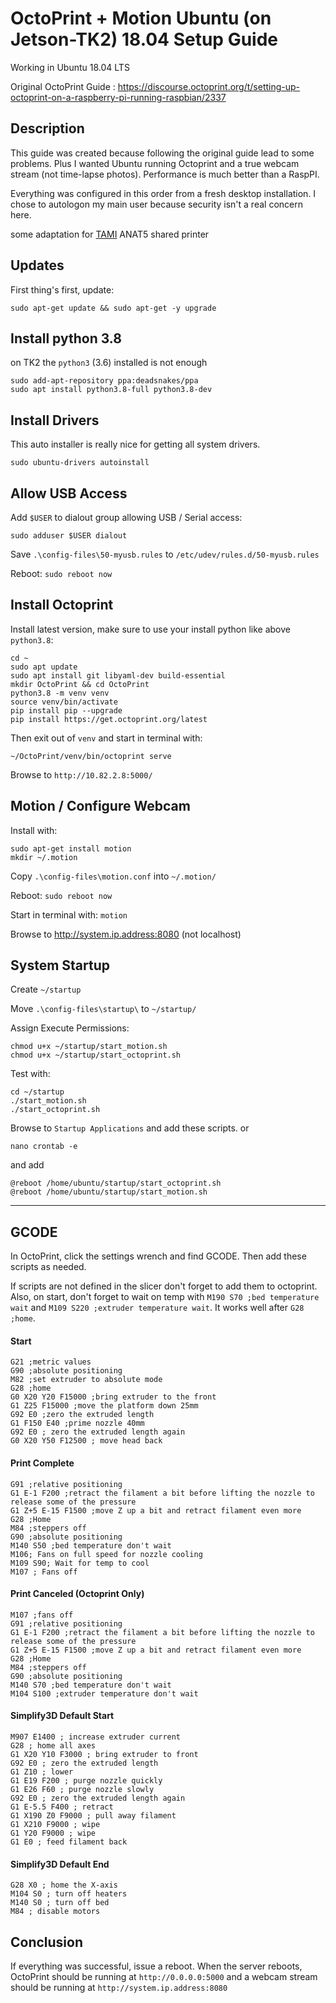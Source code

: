 # OctoPrint + Motion Ubuntu (on Jetson-TK2) 18.04 Setup Guide

Working in Ubuntu 18.04 LTS

Original OctoPrint Guide : https://discourse.octoprint.org/t/setting-up-octoprint-on-a-raspberry-pi-running-raspbian/2337

## Description

This guide was created because following the original guide lead to some problems. Plus I wanted Ubuntu running Octoprint and a true webcam stream (not time-lapse photos). Performance is much better than a RaspPI.

Everything was configured in this order from a fresh desktop installation.
I chose to autologon my main user because security isn't a real concern here.

some adaptation for [TAMI](https://wiki.telavivmakers.org) ANAT5 shared printer

## Updates

First thing's first, update:

```
sudo apt-get update && sudo apt-get -y upgrade
```
## Install python 3.8
on TK2 the `python3` (3.6) installed is not enough
```
sudo add-apt-repository ppa:deadsnakes/ppa
sudo apt install python3.8-full python3.8-dev

```

## Install Drivers

This auto installer is really nice for getting all system drivers.

```
sudo ubuntu-drivers autoinstall
```

## Allow USB Access

Add `$USER` to dialout group allowing USB / Serial access:

```
sudo adduser $USER dialout
```

Save `.\config-files\50-myusb.rules` to `/etc/udev/rules.d/50-myusb.rules`

Reboot: `sudo reboot now`

## Install Octoprint

Install latest version, make sure to use your install python like above `python3.8`:

```
cd ~
sudo apt update
sudo apt install git libyaml-dev build-essential
mkdir OctoPrint && cd OctoPrint
python3.8 -m venv venv
source venv/bin/activate
pip install pip --upgrade
pip install https://get.octoprint.org/latest
```

Then exit out of `venv` and start in terminal with:

```
~/OctoPrint/venv/bin/octoprint serve
```

Browse to `http://10.82.2.8:5000/`

## Motion / Configure Webcam

Install with:

```
sudo apt-get install motion
mkdir ~/.motion
```

Copy `.\config-files\motion.conf` into `~/.motion/`

Reboot: `sudo reboot now`

Start in terminal with: `motion`

Browse to http://system.ip.address:8080 (not localhost)

## System Startup

Create `~/startup`

Move `.\config-files\startup\` to `~/startup/`

Assign Execute Permissions:

```
chmod u+x ~/startup/start_motion.sh
chmod u+x ~/startup/start_octoprint.sh
```

Test with:

```
cd ~/startup
./start_motion.sh
./start_octoprint.sh
```

Browse to `Startup Applications` and add these scripts. or
```
nano crontab -e
```
and add
```
@reboot /home/ubuntu/startup/start_octoprint.sh
@reboot /home/ubuntu/startup/start_motion.sh
```

----

## GCODE

In OctoPrint, click the settings wrench and find GCODE. Then add these scripts as needed.

If scripts are not defined in the slicer don't forget to add them to octoprint. Also, on start,
don't forget to wait on temp with `M190 S70 ;bed temperature wait` and `M109 S220 ;extruder temperature wait`.
It works well after `G28 ;home`.

#### Start

```
G21 ;metric values
G90 ;absolute positioning
M82 ;set extruder to absolute mode
G28 ;home
G0 X20 Y20 F15000 ;bring extruder to the front
G1 Z25 F15000 ;move the platform down 25mm
G92 E0 ;zero the extruded length
G1 F150 E40 ;prime nozzle 40mm
G92 E0 ; zero the extruded length again
G0 X20 Y50 F12500 ; move head back
```

#### Print Complete

```
G91 ;relative positioning
G1 E-1 F200 ;retract the filament a bit before lifting the nozzle to release some of the pressure
G1 Z+5 E-15 F1500 ;move Z up a bit and retract filament even more
G28 ;Home
M84 ;steppers off
G90 ;absolute positioning
M140 S50 ;bed temperature don't wait
M106; Fans on full speed for nozzle cooling
M109 S90; Wait for temp to cool 
M107 ; Fans off
```

#### Print Canceled (Octoprint Only)

```
M107 ;fans off
G91 ;relative positioning
G1 E-1 F200 ;retract the filament a bit before lifting the nozzle to release some of the pressure
G1 Z+5 E-15 F1500 ;move Z up a bit and retract filament even more
G28 ;Home
M84 ;steppers off
G90 ;absolute positioning
M140 S70 ;bed temperature don't wait
M104 S100 ;extruder temperature don't wait
```

#### Simplify3D Default Start

```
M907 E1400 ; increase extruder current
G28 ; home all axes
G1 X20 Y10 F3000 ; bring extruder to front
G92 E0 ; zero the extruded length
G1 Z10 ; lower
G1 E19 F200 ; purge nozzle quickly
G1 E26 F60 ; purge nozzle slowly
G92 E0 ; zero the extruded length again
G1 E-5.5 F400 ; retract
G1 X190 Z0 F9000 ; pull away filament
G1 X210 F9000 ; wipe
G1 Y20 F9000 ; wipe
G1 E0 ; feed filament back
```

#### Simplify3D Default End

```
G28 X0 ; home the X-axis
M104 S0 ; turn off heaters
M140 S0 ; turn off bed
M84 ; disable motors
```

## Conclusion

If everything was successful, issue a reboot. When the server reboots, OctoPrint should be running at `http://0.0.0.0:5000` and a webcam stream should be running at `http://system.ip.address:8080`


